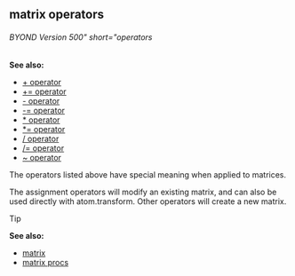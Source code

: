 ## matrix operators 
###### BYOND Version 500" short="operators

<!-- -->
**See also:**
+   [+ operator](/ref/operator/+.md) 
+   [+= operator](/ref/operator/+=.md) 
+   [- operator](/ref/operator/-.md) 
+   [-= operator](/ref/operator/-=.md) 
+   [\* operator](/ref/operator/*.md) 
+   [\*= operator](/ref/operator/*=.md) 
+   [/ operator](/ref/operator//.md) 
+   [/= operator](/ref/operator//=.md) 
+   [\~ operator](/ref/operator/~.md) 

The operators listed above have special meaning when applied to
matrices. 

The assignment operators will modify an existing
matrix, and can also be used directly with atom.transform. Other
operators will create a new matrix.

> [!TIP] 
> **See also:**
> +   [matrix](/ref/matrix.md) 
> +   [matrix procs](/ref/matrix/proc.md) 